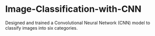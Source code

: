 # Image-Classification-with-CNN
Designed and trained a Convolutional Neural Network (CNN) model to classify images into six categories.
